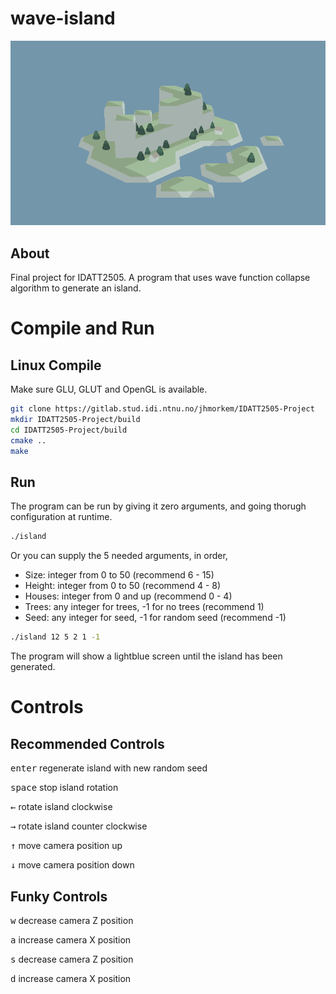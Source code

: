 # wave-island

![Screenshot](preview/12x5.png)

## About

Final project for IDATT2505.
A program that uses wave function collapse algorithm to generate an island.

# Compile and Run

## Linux Compile

Make sure GLU, GLUT and OpenGL is available.

```sh
git clone https://gitlab.stud.idi.ntnu.no/jhmorkem/IDATT2505-Project
mkdir IDATT2505-Project/build
cd IDATT2505-Project/build
cmake ..
make
```

## Run

The program can be run by giving it zero arguments, and going thorugh configuration at runtime.

```sh
./island
```

Or you can supply the 5 needed arguments, in order,

- Size:     integer from 0 to 50 (recommend 6 - 15)
- Height:   integer from 0 to 50 (recommend 4 - 8)
- Houses:   integer from 0 and up (recommend 0 - 4)
- Trees:    any integer for trees, -1 for no trees (recommend 1)
- Seed:     any integer for seed, -1 for random seed (recommend -1)

```sh
./island 12 5 2 1 -1
```
The program will show a lightblue screen until the island has been generated.

# Controls

## Recommended Controls

<kbd>enter</kbd> regenerate island with new random seed

<kbd>space</kbd> stop island rotation

<kbd>←</kbd> rotate island clockwise 

<kbd>→</kbd> rotate island counter clockwise

<kbd>↑</kbd> move camera position up

<kbd>↓</kbd> move camera position down

## Funky Controls

<kbd>w</kbd> decrease camera Z position

<kbd>a</kbd> increase camera X position 

<kbd>s</kbd> decrease camera Z position 

<kbd>d</kbd> increase camera X position 



